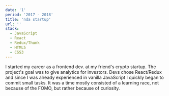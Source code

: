 ```yaml
---
date: '1'
period: '2017 - 2018'
title: 'nda startup'
url: ''
stack:
  - JavaScript
  - React
  - Redux/Thunk
  - HTML5
  - CSS3
---
```


I started my career as a frontend dev. at my friend's crypto startup. The project's goal was to give analytics for investors. Devs chose React/Redux and since I was already experienced in vanilla JavaScript I quickly began to commit small tasks. It was a time mostly consisted of a learning race, not because of the FOMO, but rather because of curiosity.
